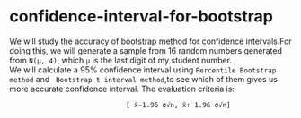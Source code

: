 # confidence-interval-for-bootstrap  
We will study the accuracy of bootstrap method for confidence intervals.For doing this, we will generate a sample from 16 random numbers generated from `N(μ, 4)`,
which `μ` is the last digit of my student number.  
We will calculate a 95% confidence interval using `Percentile Bootstrap method` and ` Bootstrap t interval method`,to see which of them gives us more accurate confidence interval.
The evaluation criteria is:  

                                 [ ̄x−1.96 σ√n, ̄x+ 1.96 σ√n]
